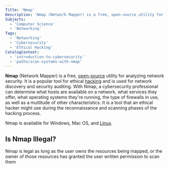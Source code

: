```yaml
---
Title: 'Nmap'
Description: 'Nmap (Network Mapper) is a free, open-source utility for analyzing network security.'
Subjects:
  - 'Computer Science'
  - 'Networking'
Tags:
  - 'Networking'
  - 'Cybersecurity'
  - 'Ethical Hacking'
CatalogContent:
  - 'introduction-to-cybersecurity'
  - 'paths/scan-systems-with-nmap'
---
```


**Nmap** (Network Mapper) is a free, [open-source](https://www.codecademy.com/resources/docs/open-source) utility for analyzing network security. It is a popular tool for ethical [hacking](https://www.codecademy.com/resources/docs/cybersecurity/hacking) and is used for network discovery and security auditing. With Nmap, a cybersecurity professional can determine what hosts are available on a network, what services they offer, what operating systems they're running, the type of firewalls in use, as well as a multitude of other characteristics. It is a tool that an ethical hacker might use during the reconnaissance and scanning phases of the hacking process.

Nmap is available for Windows, Mac OS, and [Linux](https://www.codecademy.com/resources/docs/open-source/linux).

## Is Nmap Illegal?

Nmap is legal as long as the user owns the resources being mapped, or the owner of those resources has granted the user written permission to scan them
